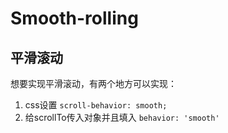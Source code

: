 # Smooth-rolling

## 平滑滚动
想要实现平滑滚动，有两个地方可以实现：
1. css设置 `scroll-behavior: smooth;`
2. 给scrollTo传入对象并且填入    `behavior: 'smooth'`
